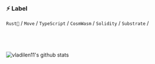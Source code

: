 ### ⚡ Label

 `Rust🦀️` / `Move` / `TypeScript` / `CosmWasm` / `Solidity` / `Substrate` /


<h1></h1>
<br/>

![vladilen11's github stats](https://github-readme-stats.vercel.app/api?username=vladilen11&theme=radical&show_icons=true)
